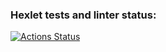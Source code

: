 ### Hexlet tests and linter status:
[![Actions Status](https://github.com/arsnovv/python-project-50/actions/workflows/hexlet-check.yml/badge.svg)](https://github.com/arsnovv/python-project-50/actions)